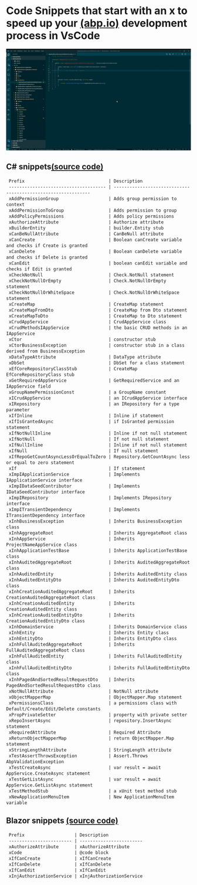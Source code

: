 # Code Snippets that start with an x to speed up your [(abp.io)](https://abp.io/) development process in VsCode

![ABPx in Action!](images/abpx_in_action.gif "ABPx - Code snippets that start with an 'x' - in Action!")

## C# snippets[(source code)](https://github.com/bartvanhoey/ABPx/blob/master/snippets/csharp.json)

     Prefix                                | Description                                                  
     ------------------------------------- | ------------------------------------------------------------- 
     xAddPermissionGroup                   | Adds group permission to context                             
     xAddPermissionToGroup                 | Adds permission to group                                     
     xAddPolicyPermissions                 | Adds policy permissions                                      
     xAuthorizeAttribute                   | Authorize attribute                                          
     xBuilderEntity                        | builder.Entity stub                                          
     xCanBeNullAttribute                   | CanBeNull attribute                                          
     xCanCreate                            | Boolean canCreate variable and checks if Create is granted   
     xCanDelete                            | Boolean canDelete variable and checks if Delete is granted   
     xCanEdit                              | boolean canEdit variable and checks if Edit is granted       
     xCheckNotNull                         | Check.NotNull statement                                      
     xCheckNotNullOrEmpty                  | Check.NotNullOrEmpty statement                               
     xCheckNotNullOrWhiteSpace             | Check.NotNullOrWhiteSpace statement                          
     xCreateMap                            | CreateMap statement                                          
     xCreateMapFromDto                     | CreateMap from Dto statement                                 
     xCreateMapToDto                       | CreateMap to Dto statement                                   
     xCrudAppService                       | CrudAppService class                                         
     xCrudMethodsIAppService               | the basic CRUD methods in an IAppService                     
     xCtor                                 | constructor stub                                             
     xCtorBusinessException                | constructor stub in a class derived from BusinessException   
     xDataTypeAttribute                    | DataType attribute                                           
     xDbSet                                | DbSet for a class statement                                  
     xEfCoreRepositoryClassStub            | CreateMap EfCoreRepositoryClass stub                         
     xGetRequiredAppService                | GetRequiredService and an IAppService field                  
     xGroupNamePermissionConst             | a GroupName constant                                         
     xICrudAppService                      | an ICrudAppService interface                                 
     xIRepository                          | an IRepository for a type parameter                          
     xIfInline                             | Inline if statement                                          
     xIfIsGrantedAsync                     | if IsGranted permission statement                            
     xIfNotNullInline                      | Inline if not null statement                                 
     xIfNotNull                            | If not null statement                                        
     xIfNullInline                         | Inline if not null statement                                 
     xIfNull                               | If null statement                                            
     xIfRepoGetCountAsyncLessOrEqualToZero | Repository.GetCountAsync less or equal to zero statement     
     xIf                                   | If statement                                                 
     xImpIApplicationService               | Implements IApplicationService interface                     
     xImpIDataSeedContributor              | Implements IDataSeedContributor interface                    
     xImpIRepository                       | Implements IRepository interface                             
     xImpITransientDependency              | Implements ITransientDependency interface                    
     xInhBusinessException                 | Inherits BusinessException class                             
     xInhAggregateRoot                     | Inherits AggregateRoot class                                 
     xInhAppService                        | Inherits ProjectNameAppService class                         
     xInhApplicationTestBase               | Inherits ApplicationTestBase class                           
     xInhAuditedAggregateRoot              | Inherits AuditedAggregateRoot class                          
     xInhAuditedEntity                     | Inherits AuditedEntity class                                 
     xInhAuditedEntityDto                  | Inherits AuditedEntityDto class                              
     xInhCreationAuditedAggregateRoot      | Inherits CreationAuditedAggregateRoot class                  
     xInhCreationAuditedEntity             | Inherits CreationAuditedEntity class                         
     xInhCreationAuditedEntityDto          | Inherits CreationAuditedEntityDto class                      
     xInhDomainService                     | Inherits DomainService class                                 
     xInhEntity                            | Inherits Entity class                                        
     xInhEntityDto                         | Inherits EntityDto class                                     
     xInhFullAuditedAggregateRoot          | Inherits FullAuditedAggregateRoot class                      
     xInhFullAuditedEntity                 | Inherits FullAuditedEntity class                             
     xInhFullAuditedEntityDto              | Inherits FullAuditedEntityDto class                          
     xInhPagedAndSortedResultRequestDto    | Inherits PagedAndSortedResultRequestDto class                
     xNotNullAttribute                     | NotNull attribute                                            
     xObjectMapperMap                      | ObjectMapper.Map statement                                   
     xPermissionsClass                     | a permissions class with Default/Create/Edit/Delete constants
     xPropPrivateSetter                    | property with private setter                                 
     xRepoInsertAsync                      | repository.InsertAsync statement                             
     xRequiredAttribute                    | Required Attribute                                           
     xReturnObjectMapperMap                | return ObjectMapper.Map statement                            
     xStringLengthAttribute                | StringLength attribute                                       
     xTestAssertThrowsException            | Assert.Throws AbpValidationException                         
     xTestCreateAsync                      | var result = await AppService.CreateAsync statement          
     xTestGetListAsync                     | var result = await AppService.GetListAsync statement         
     xTestMethodStub                       | a xUnit test method stub                                     
     xNewApplicationMenuItem               | New ApplicationMenuItem variable                             

## Blazor snippets [(source code)](https://github.com/bartvanhoey/ABPx/blob/master/snippets/razor.json)

     Prefix                   | Description             
     ------------------------ | ------------------------ 
     xAuthorizeAttribute      | xAuthorizeAttribute     
     xCode                    | @code block             
     xIfCanCreate             | xIfCanCreate            
     xIfCanDelete             | xIfCanDelete            
     xIfCanEdit               | xIfCanEdit              
     xInjAuthorizationService | xInjAuthorizationService


